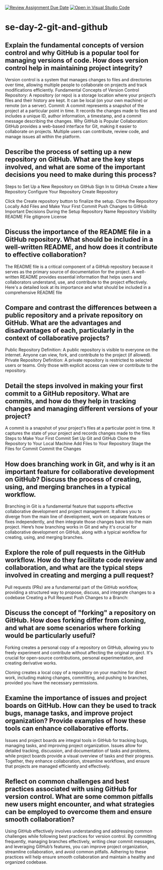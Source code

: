 [![Review Assignment Due Date](https://classroom.github.com/assets/deadline-readme-button-22041afd0340ce965d47ae6ef1cefeee28c7c493a6346c4f15d667ab976d596c.svg)](https://classroom.github.com/a/8wgCKhpZ)
[![Open in Visual Studio Code](https://classroom.github.com/assets/open-in-vscode-2e0aaae1b6195c2367325f4f02e2d04e9abb55f0b24a779b69b11b9e10269abc.svg)](https://classroom.github.com/online_ide?assignment_repo_id=15613554&assignment_repo_type=AssignmentRepo)
# se-day-2-git-and-github
## Explain the fundamental concepts of version control and why GitHub is a popular tool for managing versions of code. How does version control help in maintaining project integrity?
Version control is a system that manages changes to files and directories over time, allowing multiple people to collaborate on projects and track modifications efficiently. 
Fundamental Concepts of Version Control
Repository: A repository (or repo) is a storage location where your project’s files and their history are kept. It can be local (on your own machine) or remote (on a server).
Commit: A commit represents a snapshot of the project at a particular point in time. It records the changes made to files and includes a unique ID, author information, a timestamp, and a commit message describing the changes.
Why GitHub is Popular
Collaboration: GitHub provides a web-based interface for Git, making it easier to collaborate on projects. Multiple users can contribute, review code, and manage issues all within the platform.

## Describe the process of setting up a new repository on GitHub. What are the key steps involved, and what are some of the important decisions you need to make during this process?
Steps to Set Up a New Repository on GitHub
Sign In to GitHub
Create a New Repository
Configure Your Repository
Create Repository

Click the Create repository button to finalize the setup.
Clone the Repository Locally
Add Files and Make Your First Commit
Push Changes to GitHub
Important Decisions During the Setup
Repository Name
Repository Visibility
README File
gitignore
License

## Discuss the importance of the README file in a GitHub repository. What should be included in a well-written README, and how does it contribute to effective collaboration?
The README file is a critical component of a GitHub repository because it serves as the primary source of documentation for the project. A well-written README provides essential information that helps users and collaborators understand, use, and contribute to the project effectively. Here's a detailed look at its importance and what should be included in a comprehensive README file

## Compare and contrast the differences between a public repository and a private repository on GitHub. What are the advantages and disadvantages of each, particularly in the context of collaborative projects?
Public Repository
Definition: A public repository is visible to everyone on the internet. Anyone can view, fork, and contribute to the project (if allowed).
Private Repository
Definition: A private repository is restricted to selected users or teams. Only those with explicit access can view or contribute to the repository.

## Detail the steps involved in making your first commit to a GitHub repository. What are commits, and how do they help in tracking changes and managing different versions of your project?
A commit is a snapshot of your project's files at a particular point in time. It captures the state of your project and records changes made to the files
Steps to Make Your First Commit
Set Up Git and GitHub
Clone the Repository to Your Local Machine
Add Files to Your Repository
Stage the Files for Commit
Commit the Changes


## How does branching work in Git, and why is it an important feature for collaborative development on GitHub? Discuss the process of creating, using, and merging branches in a typical workflow.
Branching in Git is a fundamental feature that supports effective collaborative development and project management. It allows you to diverge from the main line of development, work on separate features or fixes independently, and then integrate those changes back into the main project. Here’s how branching works in Git and why it's crucial for collaborative development on GitHub, along with a typical workflow for creating, using, and merging branches.

## Explore the role of pull requests in the GitHub workflow. How do they facilitate code review and collaboration, and what are the typical steps involved in creating and merging a pull request?
Pull requests (PRs) are a fundamental part of the GitHub workflow, providing a structured way to propose, discuss, and integrate changes to a codebase
Creating a Pull Request
Push Changes to a Branch:

## Discuss the concept of "forking" a repository on GitHub. How does forking differ from cloning, and what are some scenarios where forking would be particularly useful?
Forking creates a personal copy of a repository on GitHub, allowing you to freely experiment and contribute without affecting the original project. It's crucial for open-source contributions, personal experimentation, and creating derivative works.

Cloning creates a local copy of a repository on your machine for direct work, including making changes, committing, and pushing to branches, provided you have the necessary permissions.

## Examine the importance of issues and project boards on GitHub. How can they be used to track bugs, manage tasks, and improve project organization? Provide examples of how these tools can enhance collaborative efforts.
Issues and project boards are integral tools in GitHub for tracking bugs, managing tasks, and improving project organization. Issues allow for detailed tracking, discussion, and documentation of tasks and problems, while project boards provide a visual overview of tasks and their progress. Together, they enhance collaboration, streamline workflows, and ensure that projects are managed efficiently and effectively.

## Reflect on common challenges and best practices associated with using GitHub for version control. What are some common pitfalls new users might encounter, and what strategies can be employed to overcome them and ensure smooth collaboration?
Using GitHub effectively involves understanding and addressing common challenges while following best practices for version control. By committing frequently, managing branches effectively, writing clear commit messages, and leveraging GitHub’s features, you can improve project organization, streamline collaboration, and avoid common pitfalls. Adhering to these practices will help ensure smooth collaboration and maintain a healthy and organized codebase.
